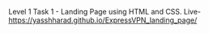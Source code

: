 Level 1 Task 1 - Landing Page using HTML and CSS.
Live- https://yasshharad.github.io/ExpressVPN_landing_page/

